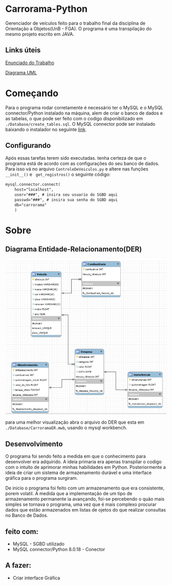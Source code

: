 # Carrorama-Python

Gerenciador de veículos feito para o trabalho final da disciplina de Orientação a Objetos(UnB - FGA). O programa é uma transpilação do mesmo projeto escrito em JAVA.

## Links úteis
[Enunciado do Trabalho](https://docs.google.com/document/d/1x0I_2LNULSjJpVxvnhIQTRpReJNOqNZJpnxq0z2GMVo/edit)

[Diagrama UML](https://www.lucidchart.com/documents/edit/a79bdcd3-13b2-44a2-b3b7-2f096e33d066/0_0?shared=true)

# Começando

Para o programa rodar corretamente é necessário ter o MySQL e o MySQL connector/Python instalado na máquina, alem de criar o banco de dados e as tabelas, o que pode ser feito com o codigo disponibilizado em  ``` ./Database/create_tables.sql```. O MySQL connector pode ser instalado baixando o instalador no seguinte [link](https://dev.mysql.com/downloads/connector/python/).

## Configurando
Após essas tarefas terem sido executadas. tenha certeza de que o programa está de acordo com as configurações do seu banco de dados. Para isso vá no arquivo ```ControleDeVeiculos.py``` e altere nas funções ``` __init__()``` e ``` get_registros()``` o seguinte código:
    
    mysql.connector.connect(
        host="localhost",
        user="###", # insira seu usuario do SGBD aqui
        passwd="###", # insira sua senha do SGBD aqui
        db="carrorama"
        )


# Sobre

## Diagrama Entidade-Relacionamento(DER)
![DER](./Database/MER_carrorama.png)

para uma melhor visualização abra o arquivo do DER que esta em ``` ./Database/CarroramaER.mwb```, usando o mysql workbench.

## Desenvolvimento

O programa foi sendo feito a medida em que o conhecimento para desenvolver era adquirido. A ideia primaria era apenas transpilar o codigo com o intuito de aprimorar minhas habilidades em Python. Posteriormente a ideia de criar um sistema de armazenamento durável e uma interface gráfica para o programa surgiram. 

De inicio o programa foi feito com um armazenamento que era consistente, porem volatil. A medida que a implementação de um tipo de armazenamento permanente ia avançando, foi-se percebendo o quão mais simples se tornava o programa, uma vez que é mais complexo procurar dados que estão armazenados em listas de ojetos do que realizar consultas no Banco de Dados.

## feito com:
* MySQL - SGBD utilizado
* MySQL connector/Python 8.0.18 - Conector

## A fazer:
* Criar interface Gráfica
